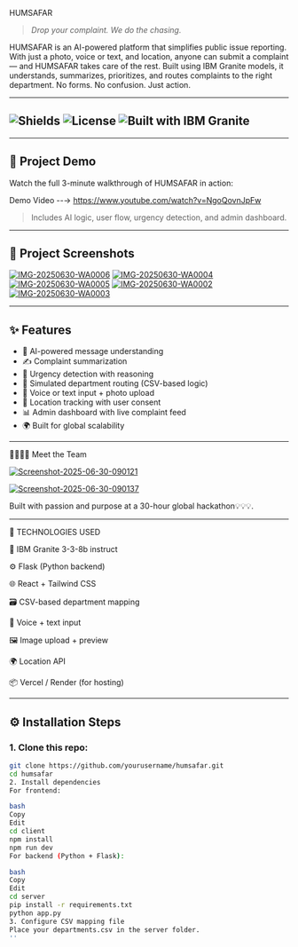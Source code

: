 
  HUMSAFAR 

> *Drop your complaint. We do the chasing.*

HUMSAFAR is an AI-powered platform that simplifies public issue reporting. With just a photo, voice or text, and location, anyone can submit a complaint — and HUMSAFAR takes care of the rest. Built using IBM Granite models, it understands, summarizes, prioritizes, and routes complaints to the right department. No forms. No confusion. Just action.

------------------------------------------------------------------------------------------------------

## ![Shields](https://img.shields.io/badge/status-Built-blue) ![License](https://img.shields.io/github/license/yourusername/humsafar) ![Built with IBM Granite](https://img.shields.io/badge/AI-IBM%20Granite-blueviolet)

-----------------------------------------------------------------------------------------------------

## 🎥 Project Demo

Watch the full 3-minute walkthrough of HUMSAFAR in action: 

Demo Video --→  https://www.youtube.com/watch?v=NgoQovnJpFw

> Includes AI logic, user flow, urgency detection, and admin dashboard.

-------------------------------------------------------------------------------------------------------

## 📸 Project Screenshots

<a href="https://ibb.co/HDN1wGDs"><img src="https://i.ibb.co/tMZkjYMt/IMG-20250630-WA0006.jpg" alt="IMG-20250630-WA0006" border="0"></a>
<a href="https://ibb.co/XZwJNc14"><img src="https://i.ibb.co/bgfdqcT3/IMG-20250630-WA0004.jpg" alt="IMG-20250630-WA0004" border="0"></a>
<a href="https://ibb.co/NnGtzNnX"><img src="https://i.ibb.co/FqdmtYq9/IMG-20250630-WA0005.jpg" alt="IMG-20250630-WA0005" border="0"></a>
<a href="https://ibb.co/gZVPc4JK"><img src="https://i.ibb.co/v4YQMXkn/IMG-20250630-WA0002.jpg" alt="IMG-20250630-WA0002" border="0"></a>
<a href="https://ibb.co/F4fwGFdf"><img src="https://i.ibb.co/QvqNs4xq/IMG-20250630-WA0003.jpg" alt="IMG-20250630-WA0003" border="0"></a>

----------------------------------------------------------------------------------------------------------------------------

## ✨ Features

- 🧠 AI-powered message understanding
- ✍️ Complaint summarization 
- 🚨 Urgency detection with reasoning
- 🔁 Simulated department routing (CSV-based logic)
- 💬 Voice or text input + photo upload
- 🧭 Location tracking with user consent
- 📊 Admin dashboard with live complaint feed
- 🌍 Built for global scalability

----------------------------------------------------------------------------------------------------------------------------

👨‍👩‍👧‍👦 Meet the Team




<a href="https://ibb.co/Dg4tj6sb"><img src="https://i.ibb.co/PzxNVb3Y/Screenshot-2025-06-30-090121.jpg" alt="Screenshot-2025-06-30-090121" border="0"></a>


<a href="https://ibb.co/LDyC4DBX"><img src="https://i.ibb.co/sp4FLpcd/Screenshot-2025-06-30-090137.jpg" alt="Screenshot-2025-06-30-090137" border="0"></a>




Built with passion and purpose at a 30-hour global hackathon💡💡💡.



-------------------------------------------------------------------------------------------------------------------------



🧰 TECHNOLOGIES  USED

🧠 IBM Granite 3-3-8b instruct

⚙️ Flask (Python backend)

🌐 React + Tailwind CSS

🗃️ CSV-based department mapping

🎤 Voice + text input

🖼️ Image upload + preview

🌍 Location API

📦 Vercel / Render (for hosting)


-------------------------------------------------------------------------------------------------------------------------



## ⚙️ Installation Steps

### 1. Clone this repo:

```bash
git clone https://github.com/yourusername/humsafar.git
cd humsafar
2. Install dependencies
For frontend:

bash
Copy
Edit
cd client
npm install
npm run dev
For backend (Python + Flask):

bash
Copy
Edit
cd server
pip install -r requirements.txt
python app.py
3. Configure CSV mapping file
Place your departments.csv in the server folder.
''



